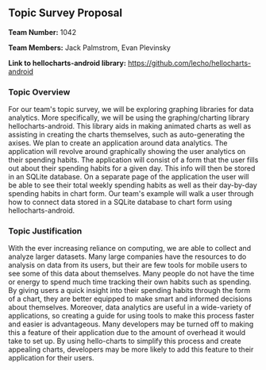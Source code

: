 ## Topic Survey Proposal

**Team Number:** 1042

**Team Members:** Jack Palmstrom, Evan Plevinsky

**Link to hellocharts-android library:** https://github.com/lecho/hellocharts-android

### Topic Overview

For our team's topic survey, we will be exploring graphing libraries for data analytics. More
specifically, we will be using the graphing/charting library hellocharts-android. This library aids
in making animated charts as well as assisting in creating the charts themselves, such as
auto-generating the axises. We plan to create an application around data analytics. The application
will revolve around graphically showing the user analytics on their spending habits. The application
will consist of a form that the user fills out about their spending habits for a given day. This
info will then be stored in an SQLite database. On a separate page of the application the user will
be able to see their total weekly spending habits as well as their day-by-day spending habits in
chart form. Our team's example will walk a user through how to connect data stored in a SQLite
database to chart form using hellocharts-android.


### Topic Justification

With the ever increasing reliance on computing, we are able to collect and analyze larger datasets.
Many large companies have the resources to do analysis on data from its users, but their are few
tools for mobile users to see some of this data about themselves. Many people do not have the time
or energy to spend much time tracking their own habits such as spending. By giving users a quick
insight into their spending habits through the form of a chart, they are better equipped to make
smart and informed decisions about themselves. Moreover, data analytics are useful in a wide-variety
of applications, so creating a guide for using tools to make this process faster and easier is
advantageous. Many developers may be turned off to making this a feature of their application due
to the amount of overhead it would take to set up. By using hello-charts to simplify this process
and create appealing charts, developers may be more likely to add this feature to their application
for their users.